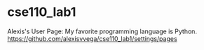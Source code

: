 # cse110_lab1
Alexis's User Page:
My favorite programming language is Python.
https://github.com/alexisvvega/cse110_lab1/settings/pages
